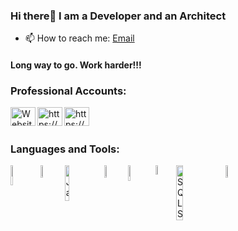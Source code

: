 ### Hi there👋 I am a Developer and an Architect


- 📫 How to reach me: [Email](http://abnncbnn@gmail.com/)

<h4 align="left">Long way to go. Work harder!!! </h4>

<h3 align="left">Professional Accounts:</h3>
<p align="left">
<a href="https://www.rahmancoban.com" target="_blank"><img align="left" src="https://imageupload.io/0f2fryhnc0Yt0Hy" alt="Website" height="30" width="40" /></a>

<a href="https://www.linkedin.com/in/rahmancoban/" target="blank"><img align="left" src="https://raw.githubusercontent.com/rahuldkjain/github-profile-readme-generator/master/src/images/icons/Social/linked-in-alt.svg" alt="https://www.linkedin.com/in/rahmancoban/" height="30" width="40" /></a>
  
<a href="https://stackoverflow.com/users/15547347/abdurrahman-%c3%a7oban" target="blank"><img align="left" src="https://raw.githubusercontent.com/rahuldkjain/github-profile-readme-generator/master/src/images/icons/Social/stack-overflow.svg" alt="https://stackoverflow.com/users/15547347/abdurrahman-%c3%a7oban" height="30" width="40" /></a>

<br/><br/>    
</p>

<h3 align="left">Languages and Tools:</h3>

<img align="left" width="9%" alt="HTML5"   src="https://img.shields.io/badge/html5-%23E34F26.svg?style=for-the-badge&logo=html5&logoColor=white"/>

<img align="left" width="7%" alt="CSS3"   src="https://img.shields.io/badge/css3-%231572B6.svg?style=for-the-badge&logo=css3&logoColor=white"/>

<img align="left" width="12%" alt="JavaScript"   src="https://img.shields.io/badge/javascript-%23323330.svg?style=for-the-badge&logo=javascript&logoColor=%23F7DF1E"/>

<img align="left" width="7%" alt="Java"   src="https://img.shields.io/badge/java-%23ED8B00.svg?style=for-the-badge&logo=java&logoColor=white"/>

<img align="left" width="8%" alt="React"   src="https://img.shields.io/badge/react-%2320232a.svg?style=for-the-badge&logo=react&logoColor=%2361DAFB"/>


<img align="left" width="6%" alt="Git"   src="https://img.shields.io/badge/git-%23F05033.svg?style=for-the-badge&logo=git&logoColor=white"/>

<img align="left" width="15%" alt="SQLServer" src="https://img.shields.io/badge/Microsoft%20SQL%20Sever-CC2927?style=for-thebadge&logo=microsoft%20sql%20server&logoColor=white"/>

<img  width="7%" alt="MySQL"   src="https://img.shields.io/badge/mysql-%2300f.svg?style=for-the-badge&logo=mysql&logoColor=white"/>










